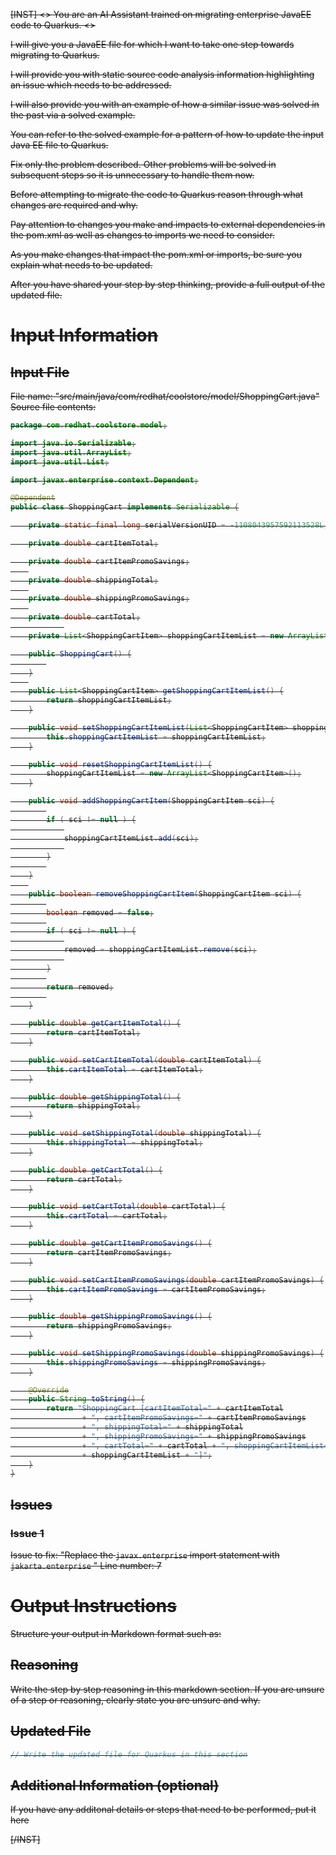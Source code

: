 <s>[INST] <<SYS>>
You are an AI Assistant trained on migrating enterprise JavaEE code to Quarkus.
<</SYS>>

I will give you a JavaEE file for which I want to take one step towards migrating to Quarkus.

I will provide you with static source code analysis information highlighting an issue which needs to be addressed.

I will also provide you with an example of how a similar issue was solved in the past via a solved example.

You can refer to the solved example for a pattern of how to update the input Java EE file to Quarkus.

Fix only the problem described. Other problems will be solved in subsequent steps so it is unnecessary to handle them now.

Before attempting to migrate the code to Quarkus reason through what changes are required and why.

Pay attention to changes you make and impacts to external dependencies in the pom.xml as well as changes to imports we need to consider.

As you make changes that impact the pom.xml or imports, be sure you explain what needs to be updated.

After you have shared your step by step thinking, provide a full output of the updated file.
# Input Information

## Input File

File name: "src/main/java/com/redhat/coolstore/model/ShoppingCart.java"
Source file contents:
```java
package com.redhat.coolstore.model;

import java.io.Serializable;
import java.util.ArrayList;
import java.util.List;

import javax.enterprise.context.Dependent;

@Dependent
public class ShoppingCart implements Serializable {

	private static final long serialVersionUID = -1108043957592113528L;

	private double cartItemTotal;

	private double cartItemPromoSavings;
	
	private double shippingTotal;
	
	private double shippingPromoSavings;
	
	private double cartTotal;
			
	private List<ShoppingCartItem> shoppingCartItemList = new ArrayList<ShoppingCartItem>();

	public ShoppingCart() {
		
	}
	
	public List<ShoppingCartItem> getShoppingCartItemList() {
		return shoppingCartItemList;
	}

	public void setShoppingCartItemList(List<ShoppingCartItem> shoppingCartItemList) {
		this.shoppingCartItemList = shoppingCartItemList;
	}

	public void resetShoppingCartItemList() {
		shoppingCartItemList = new ArrayList<ShoppingCartItem>();
	}

	public void addShoppingCartItem(ShoppingCartItem sci) {
		
		if ( sci != null ) {
			
			shoppingCartItemList.add(sci);
			
		}
		
	}
	
	public boolean removeShoppingCartItem(ShoppingCartItem sci) {
		
		boolean removed = false;
		
		if ( sci != null ) {
			
			removed = shoppingCartItemList.remove(sci);
			
		}
		
		return removed;
		
	}

	public double getCartItemTotal() {
		return cartItemTotal;
	}

	public void setCartItemTotal(double cartItemTotal) {
		this.cartItemTotal = cartItemTotal;
	}

	public double getShippingTotal() {
		return shippingTotal;
	}

	public void setShippingTotal(double shippingTotal) {
		this.shippingTotal = shippingTotal;
	}

	public double getCartTotal() {
		return cartTotal;
	}

	public void setCartTotal(double cartTotal) {
		this.cartTotal = cartTotal;
	}

	public double getCartItemPromoSavings() {
		return cartItemPromoSavings;
	}

	public void setCartItemPromoSavings(double cartItemPromoSavings) {
		this.cartItemPromoSavings = cartItemPromoSavings;
	}

	public double getShippingPromoSavings() {
		return shippingPromoSavings;
	}

	public void setShippingPromoSavings(double shippingPromoSavings) {
		this.shippingPromoSavings = shippingPromoSavings;
	}

	@Override
	public String toString() {
		return "ShoppingCart [cartItemTotal=" + cartItemTotal
				+ ", cartItemPromoSavings=" + cartItemPromoSavings
				+ ", shippingTotal=" + shippingTotal
				+ ", shippingPromoSavings=" + shippingPromoSavings
				+ ", cartTotal=" + cartTotal + ", shoppingCartItemList="
				+ shoppingCartItemList + "]";
	}
}

```

## Issues

### Issue 1
Issue to fix: "Replace the `javax.enterprise` import statement with `jakarta.enterprise` "
Line number: 7
# Output Instructions

Structure your output in Markdown format such as:

## Reasoning

Write the step by step reasoning in this markdown section. If you are unsure of a step or reasoning, clearly state you are unsure and why.

## Updated File

```java
// Write the updated file for Quarkus in this section
```

## Additional Information (optional)

If you have any additonal details or steps that need to be performed, put it here

[/INST]

